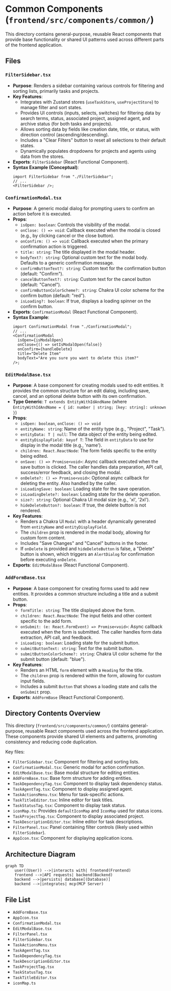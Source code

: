 # Common Components (`frontend/src/components/common/`)

This directory contains general-purpose, reusable React components that provide base functionality or shared UI patterns used across different parts of the frontend application.

## Files

### `FilterSidebar.tsx`

- **Purpose**: Renders a sidebar containing various controls for filtering and sorting lists, primarily tasks and projects.
- **Key Features**:
  - Integrates with Zustand stores (`useTaskStore`, `useProjectStore`) to manage filter and sort states.
  - Provides UI controls (inputs, selects, switches) for filtering data by search terms, status, associated project, assigned agent, and archive status (for both tasks and projects).
  - Allows sorting data by fields like creation date, title, or status, with direction control (ascending/descending).
  - Includes a "Clear Filters" button to reset all selections to their default states.
  - Dynamically populates dropdowns for projects and agents using data from the stores.
- **Exports**: `FilterSidebar` (React Functional Component).
- **Syntax Example (Conceptual)**:
  ```tsx
  import FilterSidebar from "./FilterSidebar";
  // ...
  <FilterSidebar />;
  ```

### `ConfirmationModal.tsx`

- **Purpose**: A generic modal dialog for prompting users to confirm an action before it is executed.
- **Props**:
  - `isOpen: boolean`: Controls the visibility of the modal.
  - `onClose: () => void`: Callback executed when the modal is closed (e.g., by clicking cancel or the close button).
  - `onConfirm: () => void`: Callback executed when the primary confirmation action is triggered.
  - `title: string`: The title displayed in the modal header.
  - `bodyText?: string`: Optional custom text for the modal body. Defaults to a generic confirmation message.
  - `confirmButtonText?: string`: Custom text for the confirmation button (default: "Confirm").
  - `cancelButtonText?: string`: Custom text for the cancel button (default: "Cancel").
  - `confirmButtonColorScheme?: string`: Chakra UI color scheme for the confirm button (default: "red").
  - `isLoading?: boolean`: If true, displays a loading spinner on the confirm button.
- **Exports**: `ConfirmationModal` (React Functional Component).
- **Syntax Example**:
  ```tsx
  import ConfirmationModal from "./ConfirmationModal";
  // ...
  <ConfirmationModal
    isOpen={isModalOpen}
    onClose={() => setIsModalOpen(false)}
    onConfirm={handleDelete}
    title="Delete Item"
    bodyText="Are you sure you want to delete this item?"
  />;
  ```

### `EditModalBase.tsx`

- **Purpose**: A base component for creating modals used to edit entities. It provides the common structure for an edit dialog, including save, cancel, and an optional delete button with its own confirmation.
- **Type Generic**: `T extends EntityWithIdAndName` (where `EntityWithIdAndName = { id: number | string; [key: string]: unknown }`)
- **Props**:
  - `isOpen: boolean`, `onClose: () => void`
  - `entityName: string`: Name of the entity type (e.g., "Project", "Task").
  - `entityData: T | null`: The data object of the entity being edited.
  - `entityDisplayField: keyof T`: The field in `entityData` to use for display in the modal title (e.g., 'name').
  - `children: React.ReactNode`: The form fields specific to the entity being edited.
  - `onSave: () => Promise<void>`: Async callback executed when the save button is clicked. The caller handles data preparation, API call, success/error feedback, and closing the modal.
  - `onDelete?: () => Promise<void>`: Optional async callback for deleting the entity. Also handled by the caller.
  - `isLoadingSave: boolean`: Loading state for the save operation.
  - `isLoadingDelete?: boolean`: Loading state for the delete operation.
  - `size?: string`: Optional Chakra UI modal size (e.g., 'xl', '2xl').
  - `hideDeleteButton?: boolean`: If true, the delete button is not rendered.
- **Key Features**:
  - Renders a Chakra UI `Modal` with a header dynamically generated from `entityName` and `entityDisplayField`.
  - The `children` prop is rendered in the modal body, allowing for custom form content.
  - Includes "Save Changes" and "Cancel" buttons in the footer.
  - If `onDelete` is provided and `hideDeleteButton` is false, a "Delete" button is shown, which triggers an `AlertDialog` for confirmation before executing `onDelete`.
- **Exports**: `EditModalBase` (React Functional Component).

### `AddFormBase.tsx`

- **Purpose**: A base component for creating forms used to add new entities. It provides a common structure including a title and a submit button.
- **Props**:
  - `formTitle: string`: The title displayed above the form.
  - `children: React.ReactNode`: The input fields and other content specific to the add form.
  - `onSubmit: (e: React.FormEvent) => Promise<void>`: Async callback executed when the form is submitted. The caller handles form data extraction, API call, and feedback.
  - `isLoading: boolean`: Loading state for the submit button.
  - `submitButtonText: string`: Text for the submit button.
  - `submitButtonColorScheme?: string`: Chakra UI color scheme for the submit button (default: "blue").
- **Key Features**:
  - Renders an HTML `form` element with a `Heading` for the title.
  - The `children` prop is rendered within the form, allowing for custom input fields.
  - Includes a submit `Button` that shows a loading state and calls the `onSubmit` prop.
- **Exports**: `AddFormBase` (React Functional Component).

## Directory Contents Overview

This directory (`frontend/src/components/common/`) contains general-purpose, reusable React components used across the frontend application. These components provide shared UI elements and patterns, promoting consistency and reducing code duplication.

Key files:

*   `FilterSidebar.tsx`: Component for filtering and sorting lists.
*   `ConfirmationModal.tsx`: Generic modal for action confirmation.
*   `EditModalBase.tsx`: Base modal structure for editing entities.
*   `AddFormBase.tsx`: Base form structure for adding entities.
*   `TaskDependencyTag.tsx`: Component to display task dependency status.
*   `TaskAgentTag.tsx`: Component to display assigned agent.
*   `TaskActionsMenu.tsx`: Menu for task-specific actions.
*   `TaskTitleEditor.tsx`: Inline editor for task titles.
*   `TaskStatusTag.tsx`: Component to display task status.
*   `iconMap.ts`: Provides `defaultIconMap` and `IconMap` used for status icons.
*   `TaskProjectTag.tsx`: Component to display associated project.
*   `TaskDescriptionEditor.tsx`: Inline editor for task descriptions.
*   `FilterPanel.tsx`: Panel containing filter controls (likely used within `FilterSidebar`).
*   `AppIcon.tsx`: Component for displaying application icons.

## Architecture Diagram
```mermaid
graph TD
    user((User)) -->|interacts with| frontend(Frontend)
    frontend -->|API requests| backend(Backend)
    backend -->|persists| database[(Database)]
    backend -->|integrates| mcp(MCP Server)
```

<!-- File List Start -->
## File List

- `AddFormBase.tsx`
- `AppIcon.tsx`
- `ConfirmationModal.tsx`
- `EditModalBase.tsx`
- `FilterPanel.tsx`
- `FilterSidebar.tsx`
- `TaskActionsMenu.tsx`
- `TaskAgentTag.tsx`
- `TaskDependencyTag.tsx`
- `TaskDescriptionEditor.tsx`
- `TaskProjectTag.tsx`
- `TaskStatusTag.tsx`
- `TaskTitleEditor.tsx`
- `iconMap.ts`

<!-- File List End -->



